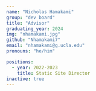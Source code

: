 ```yaml
---
name: "Nicholas Hamakami"
group: "dev board"
title: "Advisor"
graduating_year: 2024
img: "nhamakami.jpg"
github: "Nhamakami7"
email: "nhamakami@g.ucla.edu"
pronouns: "he/him"

positions:
  - year: 2022-2023
    title: Static Site Director
inactive: true
---
```

